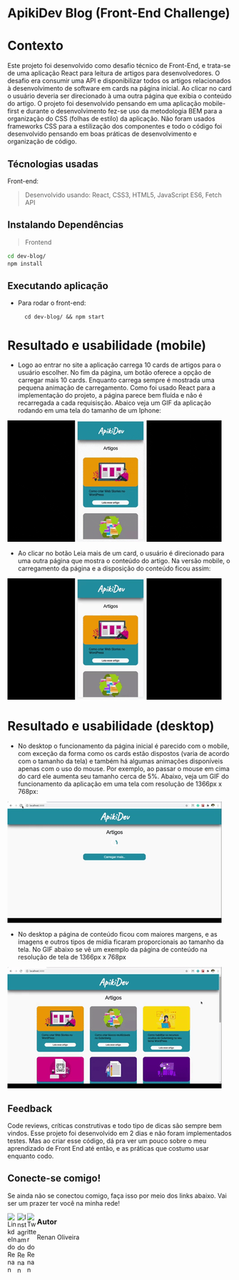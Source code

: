 # ApikiDev Blog (Front-End Challenge) 

# Contexto
Este projeto foi desenvolvido como desafio técnico de Front-End, e trata-se de uma aplicação React para leitura de artigos para desenvolvedores. O desafio era consumir uma API e disponibilizar todos os artigos relacionados à desenvolvimento de software em cards na página inicial. Ao clicar no card o usuário deveria ser direcionado à uma outra página que exibia o conteúdo do artigo. O projeto foi desenvolvido pensando em uma aplicação mobile-first e durante o desenvolvimento fez-se uso da metodologia BEM para a organização do CSS (folhas de estilo) da aplicação. Não foram usados frameworks CSS para a estilização dos componentes e todo o código foi desenvolvido pensando em boas práticas de desenvolvimento e organização de código.

## Técnologias usadas

Front-end:
> Desenvolvido usando: React, CSS3, HTML5, JavaScript ES6, Fetch API

## Instalando Dependências

> Frontend
```bash
cd dev-blog/
npm install
``` 
## Executando aplicação

* Para rodar o front-end:

  ```
    cd dev-blog/ && npm start
  ```
# Resultado e usabilidade (mobile)

* Logo ao entrar no site a aplicação carrega 10 cards de artigos para o usuário escolher. No fim da página, um botão oferece a opção de carregar mais 10 cards. Enquanto carrega sempre é mostrada uma pequena animação de carregamento. Como foi usado React para a implementação do projeto, a página parece bem fluída e não é recarregada a cada requisisção. Abaico veja um GIF da aplicação rodando em uma tela do tamanho de um Iphone:

![](mobile_home.gif)

* Ao clicar no botão Leia mais de um card, o usuário é direcionado para uma outra página que mostra o conteúdo do artigo. Na versão mobile, o carregamento da página e a disposição do conteúdo ficou assim:

![](mobile_article.gif)

# Resultado e usabilidade (desktop)

* No desktop o funcionamento da página inicial é parecido com o mobile, com exceção da forma como os cards estão dispostos (varia de acordo com o tamanho da tela) e também há algumas animações disponíveis apenas com o uso do mouse. Por exemplo, ao passar o mouse em cima do card ele aumenta seu tamanho cerca de 5%. Abaixo, veja um GIF do funcionamento da aplicação em uma tela com resolução de 1366px x 768px:

![](desktop_home.gif)

* No desktop a página de conteúdo ficou com maiores margens, e as imagens e outros tipos de mídia ficaram proporcionais ao tamanho da tela. No GIF abaixo se vê um exemplo da página de conteúdo na resolução de tela de 1366px x 768px

![](desktop_article.gif)

## Feedback

Code reviews, críticas construtivas e todo tipo de dicas são sempre bem vindos. Esse projeto foi desenvolvido em 2 dias e não foram implementados testes. Mas ao criar esse código, dá pra ver um pouco sobre o meu aprendizado de Front End até então, e as práticas que costumo usar enquanto codo.

## Conecte-se comigo!

Se ainda não se conectou comigo, faça isso por meio dos links abaixo. Vai ser um prazer ter você na minha rede!

<a href="https://www.linkedin.com/in/isthatrelany06/">
  <img align="left" alt="LinkdeIn do Renan" width="22px" src="https://cdn.jsdelivr.net/npm/simple-icons@v3/icons/linkedin.svg" />
</a>
<a href="https://www.instagram.com/ren4n.dev/">
  <img align="left" alt="Instagram do Renan" width="22px" src="https://cdn.jsdelivr.net/npm/simple-icons@v3/icons/instagram.svg" />
</a>
<a href="https://twitter.com/Ren4nDev">
  <img align="left" alt="Twitter do Renan" width="22px" src="https://cdn.jsdelivr.net/npm/simple-icons@3.12.2/icons/twitter.svg" />
</a>

### Autor

Renan Oliveira
